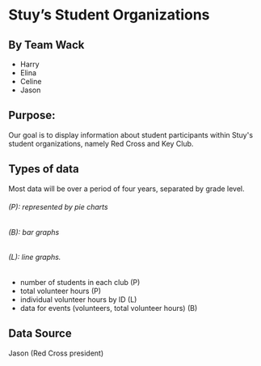 # Stuy’s Student Organizations

## By Team Wack
- Harry
- Elina
- Celine
- Jason

## Purpose:
Our goal is to display information about student participants within Stuy's student organizations, namely Red Cross and Key Club. 

## Types of data
Most data will be over a period of four years, separated by grade level.
###### (P): represented by pie charts
###### (B): bar graphs
###### (L): line graphs.
- number of students in each club (P)
- total volunteer hours (P)
- individual volunteer hours by ID (L)
- data for events (volunteers, total volunteer hours) (B) 


## Data Source
Jason (Red Cross president)
